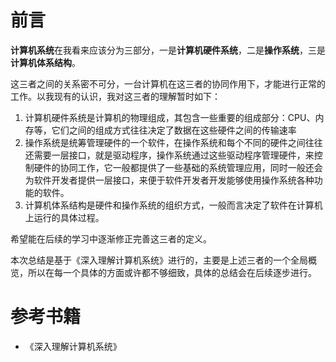 # 前言

**计算机系统**在我看来应该分为三部分，一是**计算机硬件系统**，二是**操作系统**，三是**计算机体系结构**。

这三者之间的关系密不可分，一台计算机在这三者的协同作用下，才能进行正常的工作。以我现有的认识，我对这三者的理解暂时如下：

1. 计算机硬件系统是计算机的物理组成，其包含一些重要的组成部分：CPU、内存等，它们之间的组成方式往往决定了数据在这些硬件之间的传输速率
2. 操作系统是统筹管理硬件的一个软件，在操作系统和每个不同的硬件之间往往还需要一层接口，就是驱动程序，操作系统通过这些驱动程序管理硬件，来控制硬件的协同工作，它一般都提供了一些基础的系统管理应用，同时一般还会为软件开发者提供一层接口，来便于软件开发者开发能够使用操作系统各种功能的软件。
3. 计算机体系结构是硬件和操作系统的组织方式，一般而言决定了软件在计算机上运行的具体过程。

希望能在后续的学习中逐渐修正完善这三者的定义。

本次总结是基于《深入理解计算机系统》进行的，主要是上述三者的一个全局概览，所以在每一个具体的方面或许都不够细致，具体的总结会在后续逐步进行。



# 参考书籍

- 《深入理解计算机系统》
